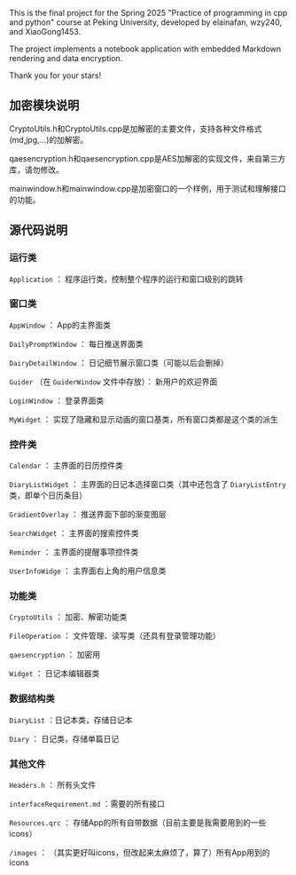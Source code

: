 

This is the final project for the Spring 2025 "Practice of programming in cpp and python" course at Peking University, developed by elainafan, wzy240, and XiaoGong1453. 

The project implements a notebook application with embedded Markdown rendering and data encryption.

Thank you for your stars!


## 加密模块说明

CryptoUtils.h和CryptoUtils.cpp是加解密的主要文件，支持各种文件格式(md,jpg,...)的加解密。

qaesencryption.h和qaesencryption.cpp是AES加解密的实现文件，来自第三方库，请勿修改。

mainwindow.h和mainwindow.cpp是加密窗口的一个样例，用于测试和理解接口的功能。

## 源代码说明

### 运行类

`Application` ： 程序运行类，控制整个程序的运行和窗口级别的跳转

### 窗口类

`AppWindow` ： App的主界面类

`DailyPromptWindow` ： 每日推送界面类

`DairyDetailWindow` ： 日记细节展示窗口类（可能以后会删掉）

`Guider` （在 `GuiderWindow` 文件中存放）： 新用户的欢迎界面

`LoginWindow` ： 登录界面类

`MyWidget` ： 实现了隐藏和显示动画的窗口基类，所有窗口类都是这个类的派生

### 控件类

`Calendar` ： 主界面的日历控件类

`DiaryListWidget` ： 主界面的日记本选择窗口类（其中还包含了 `DiaryListEntry` 类，即单个日历条目）

`GradientOverlay` ： 推送界面下部的渐变图层

`SearchWidget` ： 主界面的搜索控件类

`Reminder` ： 主界面的提醒事项控件类

`UserInfoWidge` ： 主界面右上角的用户信息类


### 功能类

`CryptoUtils` ： 加密、解密功能类

`FileOperation` ： 文件管理、读写类（还具有登录管理功能）

`qaesencryption` ： 加密用

`Widget` ： 日记本编辑器类

### 数据结构类

`DiaryList` ：日记本类，存储日记本

`Diary` ： 日记类，存储单篇日记

### 其他文件

`Headers.h` ： 所有头文件

`interfaceRequirement.md` ：需要的所有接口

`Resources.qrc` ： 存储App的所有自带数据（目前主要是我需要用到的一些icons）

`/images` ： （其实更好叫icons，但改起来太麻烦了，算了）所有App用到的icons